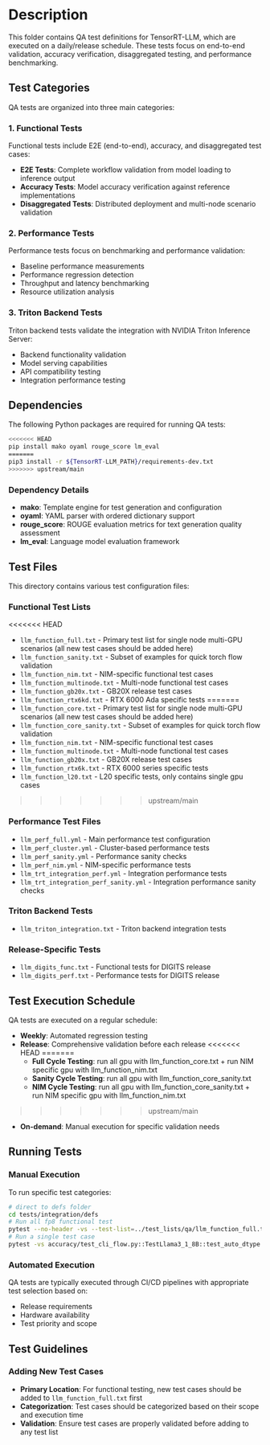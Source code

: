 # Description

This folder contains QA test definitions for TensorRT-LLM, which are executed on a daily/release schedule. These tests focus on end-to-end validation, accuracy verification, disaggregated testing, and performance benchmarking.

## Test Categories

QA tests are organized into three main categories:

### 1. Functional Tests
Functional tests include E2E (end-to-end), accuracy, and disaggregated test cases:

- **E2E Tests**: Complete workflow validation from model loading to inference output
- **Accuracy Tests**: Model accuracy verification against reference implementations
- **Disaggregated Tests**: Distributed deployment and multi-node scenario validation

### 2. Performance Tests
Performance tests focus on benchmarking and performance validation:
- Baseline performance measurements
- Performance regression detection
- Throughput and latency benchmarking
- Resource utilization analysis

### 3. Triton Backend Tests
Triton backend tests validate the integration with NVIDIA Triton Inference Server:
- Backend functionality validation
- Model serving capabilities
- API compatibility testing
- Integration performance testing

## Dependencies

The following Python packages are required for running QA tests:

```bash
<<<<<<< HEAD
pip install mako oyaml rouge_score lm_eval
=======
pip3 install -r ${TensorRT-LLM_PATH}/requirements-dev.txt
>>>>>>> upstream/main
```

### Dependency Details

- **mako**: Template engine for test generation and configuration
- **oyaml**: YAML parser with ordered dictionary support
- **rouge_score**: ROUGE evaluation metrics for text generation quality assessment
- **lm_eval**: Language model evaluation framework

## Test Files

This directory contains various test configuration files:

### Functional Test Lists
<<<<<<< HEAD
- `llm_function_full.txt` - Primary test list for single node multi-GPU scenarios (all new test cases should be added here)
- `llm_function_sanity.txt` - Subset of examples for quick torch flow validation
- `llm_function_nim.txt` - NIM-specific functional test cases
- `llm_function_multinode.txt` - Multi-node functional test cases
- `llm_function_gb20x.txt` - GB20X release test cases
- `llm_function_rtx6kd.txt` - RTX 6000 Ada specific tests
=======
- `llm_function_core.txt` - Primary test list for single node multi-GPU scenarios (all new test cases should be added here)
- `llm_function_core_sanity.txt` - Subset of examples for quick torch flow validation
- `llm_function_nim.txt` - NIM-specific functional test cases
- `llm_function_multinode.txt` - Multi-node functional test cases
- `llm_function_gb20x.txt` - GB20X release test cases
- `llm_function_rtx6k.txt` - RTX 6000 series specific tests
- `llm_function_l20.txt` - L20 specific tests, only contains single gpu cases
>>>>>>> upstream/main

### Performance Test Files
- `llm_perf_full.yml` - Main performance test configuration
- `llm_perf_cluster.yml` - Cluster-based performance tests
- `llm_perf_sanity.yml` - Performance sanity checks
- `llm_perf_nim.yml` - NIM-specific performance tests
- `llm_trt_integration_perf.yml` - Integration performance tests
- `llm_trt_integration_perf_sanity.yml` - Integration performance sanity checks

### Triton Backend Tests
- `llm_triton_integration.txt` - Triton backend integration tests

### Release-Specific Tests
- `llm_digits_func.txt` - Functional tests for DIGITS release
- `llm_digits_perf.txt` - Performance tests for DIGITS release

## Test Execution Schedule

QA tests are executed on a regular schedule:

- **Weekly**: Automated regression testing
- **Release**: Comprehensive validation before each release
<<<<<<< HEAD
=======
   - **Full Cycle Testing**:
        run all gpu with llm_function_core.txt + run NIM specific gpu with llm_function_nim.txt
    - **Sanity Cycle Testing**:
        run all gpu with llm_function_core_sanity.txt
    - **NIM Cycle Testing**:
        run all gpu with llm_function_core_sanity.txt + run NIM specific gpu with llm_function_nim.txt
>>>>>>> upstream/main
- **On-demand**: Manual execution for specific validation needs

## Running Tests

### Manual Execution

To run specific test categories:

```bash
# direct to defs folder
cd tests/integration/defs
# Run all fp8 functional test
pytest --no-header -vs --test-list=../test_lists/qa/llm_function_full.txt -k fp8
# Run a single test case
pytest -vs accuracy/test_cli_flow.py::TestLlama3_1_8B::test_auto_dtype
```

### Automated Execution

QA tests are typically executed through CI/CD pipelines with appropriate test selection based on:

- Release requirements
- Hardware availability
- Test priority and scope

## Test Guidelines

### Adding New Test Cases
- **Primary Location**: For functional testing, new test cases should be added to `llm_function_full.txt` first
- **Categorization**: Test cases should be categorized based on their scope and execution time
- **Validation**: Ensure test cases are properly validated before adding to any test list
